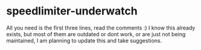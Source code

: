 # speedlimiter-underwatch
All you need is the first three lines, read the comments :) I know this already exists, but most of them are outdated or dont work, or are just not being maintained, I am planning to update this and take suggestions.
